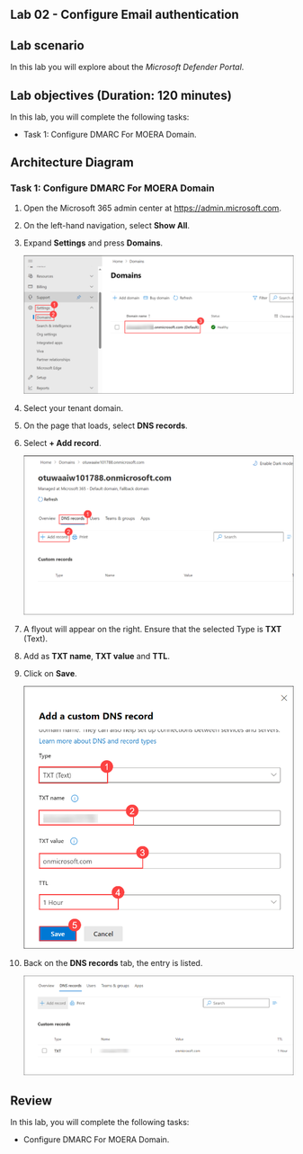 ## Lab 02 - Configure Email authentication

## Lab scenario
In this lab you will explore about the *Microsoft Defender Portal*.

## Lab objectives (Duration: 120 minutes)

In this lab, you will complete the following tasks:
- Task 1: Configure DMARC For MOERA Domain.

## Architecture Diagram

### Task 1: Configure DMARC For MOERA Domain

1. Open the Microsoft 365 admin center at https://admin.microsoft.com.

1. On the left-hand navigation, select **Show All**.

1. Expand **Settings** and press **Domains**.

   ![Picture 1](../Media/image_14.png)

1. Select your tenant domain.

1. On the page that loads, select **DNS records**.

1. Select **+ Add record**.

   ![Picture 1](../Media/image_15.png)

1. A flyout will appear on the right. Ensure that the selected Type is **TXT** (Text).

1. Add as **TXT name**, **TXT value** and **TTL**. 

1. Click on **Save**.

   ![Picture 1](../Media/image_16.png)

1. Back on the **DNS records** tab, the entry is listed.

   ![Picture 1](../Media/image_17.png)

## Review
In this lab, you will complete the following tasks:
- Configure DMARC For MOERA Domain.

